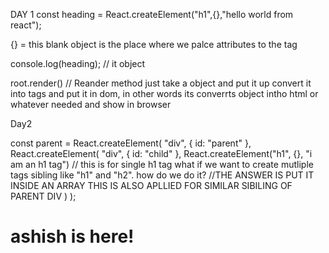 DAY 1
const heading = React.createElement("h1",{},"hello world from react");

{} = this blank object is the place where we palce attributes to the tag

console.log(heading); // it object

root.render()  // Reander method just take a object and put it up convert it into tags and put it in dom, in other words its converrts object intho html or whatever needed and show in browser

Day2

const parent = React.createElement(
  "div",
  { id: "parent" },
  React.createElement(
    "div",
    { id: "child" },
    React.createElement("h1", {}, "i am an h1 tag")
    // this is for  single  h1 tag what if we want to create mutliple tags sibling like "h1" and "h2". how do we do it?
    //THE ANSWER IS PUT IT INSIDE AN ARRAY THIS IS ALSO APLLIED FOR SIMILAR SIBILING OF PARENT DIV
  )
);



<div id="root">
        <h1>ashish is here!</h1>
        <!-- if any thing is inside the root root.render() method will replace it it will not as first html code will print and and then js file after that js code the root.render(). this happens very fast  -->
        <!-- ROOT.RENDER()  will only replace the code inside root div code above and below root div will be left untuched -->
</div>

